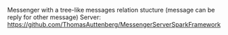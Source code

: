 Messenger with a tree-like messages relation stucture (message can be reply for other message)
Server: https://github.com/ThomasAuttenberg/MessengerServerSparkFramework
